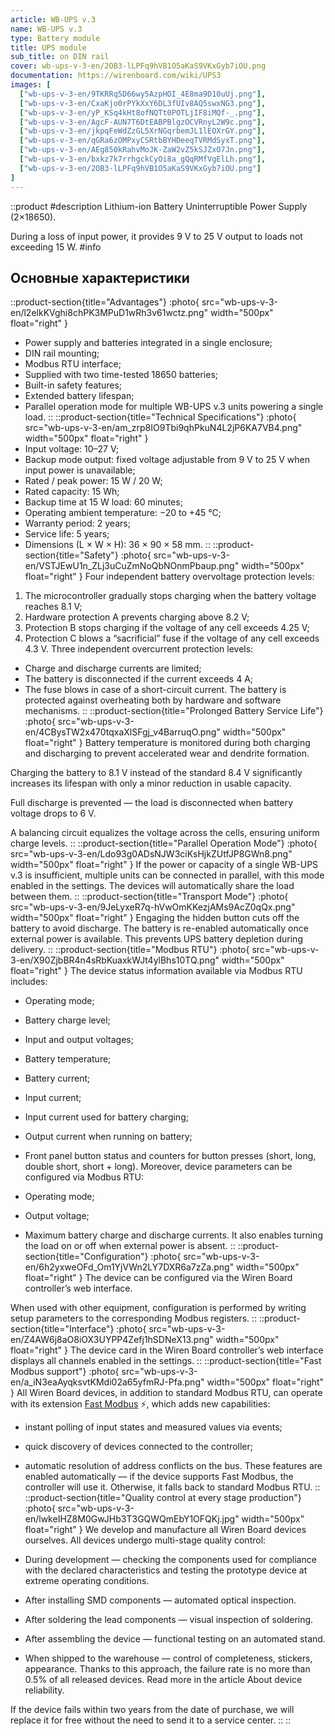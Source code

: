 ```yaml
---
article: WB-UPS v.3
name: WB-UPS v.3
type: Battery module
title: UPS module
sub_title: on DIN rail
cover: wb-ups-v-3-en/2OB3-lLPFq9hVB1O5aKaS9VKxGyb7iOU.png
documentation: https://wirenboard.com/wiki/UPS3
images: [
  ["wb-ups-v-3-en/9TKRRq5D66wy5AzpHOI_4E8ma9D10uUj.png"],
  ["wb-ups-v-3-en/CxaKjo0rPYkXxY6DL3fUIv8AQ5swxNG3.png"],
  ["wb-ups-v-3-en/yP_KSq4kHt8ofNQTt0POTLjIF8iMQf-_.png"],
  ["wb-ups-v-3-en/AgcF-AUN7T6DtEABPBlgzOCVRnyL2W9c.png"],
  ["wb-ups-v-3-en/jkpqFeWdZzGL5XrNGqrbemJL1lEOXrGY.png"],
  ["wb-ups-v-3-en/qGRa6zOMPxyCSRtbBYHDeeqTVRMdSyxT.png"],
  ["wb-ups-v-3-en/AEg850kRahvMoJK-ZaW2vZ5kSJZxO7Jn.png"],
  ["wb-ups-v-3-en/bxkz7k7rrhgckCyOi8a_gQqRMfVgElLh.png"],
  ["wb-ups-v-3-en/2OB3-lLPFq9hVB1O5aKaS9VKxGyb7iOU.png"]
]
---
```

::product
#description
Lithium-ion Battery Uninterruptible Power Supply (2×18650).

During a loss of input power, it provides 9 V to 25 V output to loads not exceeding 15 W.
#info
## Основные характеристики
::product-section{title="Advantages"}
:photo{
  src="wb-ups-v-3-en/l2elkKVghi8chPK3MPuD1wRh3v61wctz.png"
  width="500px"
  float="right"
}
- Power supply and batteries integrated in a single enclosure;
- DIN rail mounting;
- Modbus RTU interface;
- Supplied with two time-tested 18650 batteries;
- Built-in safety features;
- Extended battery lifespan;
- Parallel operation mode for multiple WB-UPS v.3 units powering a single load.
::
::product-section{title="Technical Specifications"}
:photo{
  src="wb-ups-v-3-en/am_zrp8IO9Tbi9qhPkuN4L2jP6KA7VB4.png"
  width="500px"
  float="right"
}
- Input voltage: 10–27 V;
- Backup mode output: fixed voltage adjustable from 9 V to 25 V when input power is unavailable;
- Rated / peak power: 15 W / 20 W;
- Rated capacity: 15 Wh;
- Backup time at 15 W load: 60 minutes;
- Operating ambient temperature: −20 to +45 °C;
- Warranty period: 2 years;
- Service life: 5 years;
- Dimensions (L × W × H): 36 × 90 × 58 mm.
::
::product-section{title="Safety"}
:photo{
  src="wb-ups-v-3-en/VSTJEwU1n_ZLj3uCuZmNoQbNOnmPbaup.png"
  width="500px"
  float="right"
}
Four independent battery overvoltage protection levels:

1. The microcontroller gradually stops charging when the battery voltage reaches 8.1 V;
2. Hardware protection A prevents charging above 8.2 V;
3. Protection B stops charging if the voltage of any cell exceeds 4.25 V;
4. Protection C blows a “sacrificial” fuse if the voltage of any cell exceeds 4.3 V.
Three independent overcurrent protection levels:

- Charge and discharge currents are limited;
- The battery is disconnected if the current exceeds 4 A;
- The fuse blows in case of a short-circuit current.
The battery is protected against overheating both by hardware and software mechanisms.
::
::product-section{title="Prolonged Battery Service Life"}
:photo{
  src="wb-ups-v-3-en/4CBysTW2x470tqxaXlSFgj_v4BarruqO.png"
  width="500px"
  float="right"
}
Battery temperature is monitored during both charging and discharging to prevent accelerated wear and dendrite formation.

Charging the battery to 8.1 V instead of the standard 8.4 V significantly increases its lifespan with only a minor reduction in usable capacity.

Full discharge is prevented — the load is disconnected when battery voltage drops to 6 V.

A balancing circuit equalizes the voltage across the cells, ensuring uniform charge levels.
::
::product-section{title="Parallel Operation Mode"}
:photo{
  src="wb-ups-v-3-en/Ldo93g0ADsNJW3ciKsHjkZUtfJP8GWn8.png"
  width="500px"
  float="right"
}
If the power or capacity of a single WB-UPS v.3 is insufficient, multiple units can be connected in parallel, with this mode enabled in the settings. The devices will automatically share the load between them.
::
::product-section{title="Transport Mode"}
:photo{
  src="wb-ups-v-3-en/9JeLyxeR7q-hVwOmKKezjAMs9AcZ0qQx.png"
  width="500px"
  float="right"
}
Engaging the hidden button cuts off the battery to avoid discharge. The battery is re-enabled automatically once external power is available. This prevents UPS battery depletion during delivery.
::
::product-section{title="Modbus RTU"}
:photo{
  src="wb-ups-v-3-en/X90ZjbBR4n4sRbKuaxkWJt4ylBhs10TQ.png"
  width="500px"
  float="right"
}
The device status information available via Modbus RTU includes:

- Operating mode;
- Battery charge level;
- Input and output voltages;
- Battery temperature;
- Battery current;
- Input current;
- Input current used for battery charging;
- Output current when running on battery;
- Front panel button status and counters for button presses (short, long, double short, short + long).
Moreover, device parameters can be configured via Modbus RTU:

- Operating mode;
- Output voltage;
- Maximum battery charge and discharge currents.
It also enables turning the load on or off when external power is absent.
::
::product-section{title="Configuration"}
:photo{
  src="wb-ups-v-3-en/6h2yxweOFd_Om1YjVWn2LY7DXR6a7zZa.png"
  width="500px"
  float="right"
}
The device can be configured via the Wiren Board controller’s web interface.

When used with other equipment, configuration is performed by writing setup parameters to the corresponding Modbus registers.
::
::product-section{title="Interface"}
:photo{
  src="wb-ups-v-3-en/Z4AW6j8aO8iOX3UYPP4Zefj1hSDNeX13.png"
  width="500px"
  float="right"
}
The device card in the Wiren Board controller’s web interface displays all channels enabled in the settings.
::
::product-section{title="Fast Modbus support"}
:photo{
  src="wb-ups-v-3-en/a_iN3eaAyqksvtKMdi02a65yfmRJ-Pfa.png"
  width="500px"
  float="right"
}
All Wiren Board devices, in addition to standard Modbus RTU, can operate with its extension [Fast Modbus](https://wiki.wirenboard.com/wiki/Fast_Modbus/en) ⚡, which adds new capabilities:

- instant polling of input states and measured values via events;
- quick discovery of devices connected to the controller;
- automatic resolution of address conflicts on the bus.
These features are enabled automatically — if the device supports Fast Modbus, the controller will use it. Otherwise, it falls back to standard Modbus RTU.
::
::product-section{title="Quality control at every stage production"}
:photo{
  src="wb-ups-v-3-en/lwkeIHZ8M0GwJHb3T3GQWQmEbY1OFQKj.jpg"
  width="500px"
  float="right"
}
We develop and manufacture all Wiren Board devices ourselves. All devices undergo multi-stage quality control:

- During development — checking the components used for compliance with the declared characteristics and testing the prototype device at extreme operating conditions.
- After installing SMD components — automated optical inspection.
- After soldering the lead components — visual inspection of soldering.
- After assembling the device — functional testing on an automated stand.
- When shipped to the warehouse — control of completeness, stickers, appearance.
Thanks to this approach, the failure rate is no more than 0.5% of all released devices. Read more in the article About device reliability.

If the device fails within two years from the date of purchase, we will replace it for free without the need to send it to a service center.
::
::